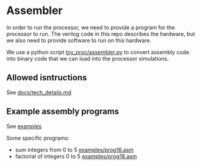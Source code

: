 # Assembler

In order to run the processor, we need to provide a program for the processor to run. The verilog code in this repo describes the hardware, but we also need to provide software to run on this hardware.

We use a python script [toy_proc/assembler.py](toy_proc/assembler.py) to convert assembly code into binary code that we can load into the processor simulations.

## Allowed isntructions

See [docs/tech_details.md](docs/tech_details.md)

## Example assembly programs

See [examples](examples)

Some specific programs:

- sum integers from 0 to 5 [examples/prog16.asm](examples/prog16.asm)
- factorial of integers 0 to 5 [examples/prog18.asm](examples/prog18.asm)
